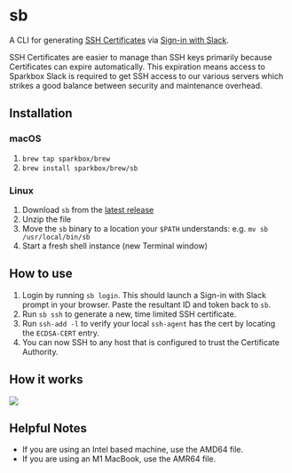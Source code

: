 # sb

A CLI for generating [SSH Certificates](https://engineering.fb.com/2016/09/12/security/scalable-and-secure-access-with-ssh/) via [Sign-in with Slack](https://api.slack.com/docs/sign-in-with-slack).

SSH Certificates are easier to manage than SSH keys primarily because Certificates can expire automatically.
This expiration means access to Sparkbox Slack is required to get SSH access to our various servers which strikes a good balance between security and maintenance overhead.

## Installation

### macOS

1. `brew tap sparkbox/brew`
1. `brew install sparkbox/brew/sb`

### Linux

1. Download `sb` from the [latest release](https://github.com/sparkbox/sb/releases)
1. Unzip the file
1. Move the `sb` binary to a location your `$PATH` understands: e.g. `mv sb /usr/local/bin/sb`
1. Start a fresh shell instance (new Terminal window)


## How to use

1. Login by running `sb login`. This should launch a Sign-in with Slack prompt in your browser. Paste the resultant ID and token back to `sb`.
1. Run `sb ssh` to generate a new, time limited SSH certificate.
1. Run `ssh-add -l` to verify your local `ssh-agent` has the cert by locating the `ECDSA-CERT` entry.
1. You can now SSH to any host that is configured to trust the Certificate Authority.

## How it works

![](https://sparkbox.github.io/sb/flow.png)

## Helpful Notes

* If you are using an Intel based machine, use the AMD64 file.
* If you are using an M1 MacBook, use the AMR64 file.
